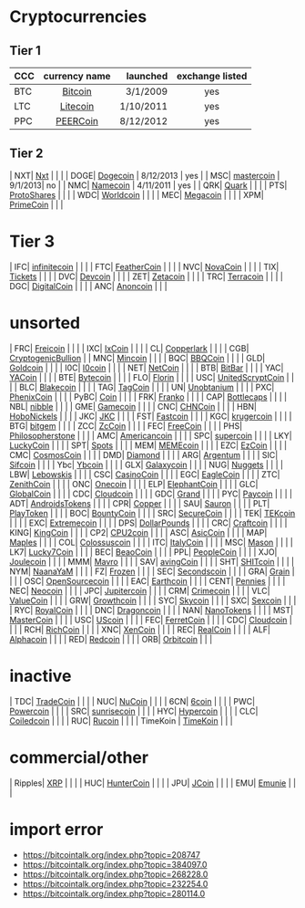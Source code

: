 # Cryptocurrencies

## Tier 1

| CCC        | currency name           | launched | exchange listed |
| ------------- |:-------------:| -----:|:-------------:|
| BTC| [Bitcoin](http://bitcoin.org/) | 3/1/2009 | yes |  
| LTC| [Litecoin](http://litecoin.org/) | 1/10/2011 | yes |
| PPC| [PEERCoin](https://bitcointalk.org/index.php?topic=101820.0) | 8/12/2012 | yes |

## Tier 2

| NXT| [Nxt](https://bitcointalk.org/index.php?topic=345619.0) | | | 
| DOGE| [Dogecoin](https://bitcointalk.org/index.php?topic=361813.0) | 8/12/2013 | yes |
| MSC| [mastercoin](https://bitcointalk.org/index.php?topic=265488.0) | 9/1/2013| no |
| NMC| [Namecoin](http://namecoin.info/) | 4/11/2011 | yes | 
| QRK| [Quark](https://bitcointalk.org/index.php?topic=260031.0) | | | 
| PTS| [ProtoShares](https://bitcointalk.org/index.php?topic=325261.0) | | | 
| WDC| [Worldcoin](https://bitcointalk.org/index.php?topic=204894.0) | | | 
| MEC| [Megacoin](https://bitcointalk.org/index.php?topic=218851.0) | | | 
| XPM| [PrimeCoin](https://bitcointalk.org/index.php?topic=251850.0) | | | 

# Tier 3

| IFC| [infinitecoin](https://bitcointalk.org/index.php?topic=225891.0) | | | 
| FTC| [FeatherCoin](https://bitcointalk.org/index.php?topic=178286.0) | | | 
| NVC| [NovaCoin](https://bitcointalk.org/index.php?topic=143221.0) | | | 
| TIX| [Tickets](https://bitcointalk.org/index.php?topic=297666.0) | | | 
| DVC| [Devcoin](https://bitcointalk.org/index.php?topic=34586.0) | | | 
| ZET| [Zetacoin](https://bitcointalk.org/index.php?topic=267545.0) | | | 
| TRC| [Terracoin](http://terracoin.org/) | | | 
| DGC| [DigitalCoin](https://bitcointalk.org/index.php?topic=209508.0) | | | 
| ANC| [Anoncoin](https://bitcointalk.org/index.php?topic=227287.0) | | | 

# unsorted

| FRC| [Freicoin](http://www.freicoin.org/) | | | 
| IXC| [IxCoin](https://bitcointalk.org/index.php?topic=36218.0) | | | 
| CL| [Copperlark](https://bitcointalk.org/index.php?topic=225891.0) | | | 
| CGB| [CryptogenicBullion](https://bitcointalk.org/index.php?topic=245086.0) | 
| MNC| [Mincoin](https://bitcointalk.org/index.php?topic=165397.0) | | | 
| BQC| [BBQCoin](https://bitcointalk.org/index.php?topic=93437.0) | | | 
| GLD| [Goldcoin](https://bitcointalk.org/index.php?topic=231834.0) | | | 
| I0C| [I0coin](https://bitcointalk.org/index.php?topic=36425.0) | | | 
| NET| [NetCoin](http://netcoinfoundation.org/) | | | 
| BTB| [BitBar](https://bitcointalk.org/index.php?topic=238608.0) | | | 
| YAC| [YACoin](https://bitcointalk.org/index.php?topic=196196.0) | | | 
| BTE| [Bytecoin](https://bitcointalk.org/index.php?topic=164569.0) | | | 
| FLO| [Florin](https://bitcointalk.org/index.php?topic=236742.0) | | | 
| USC| [UnitedScryptCoin](https://bitcointalk.org/index.php?topic=353688.0) | | | 
| BLC| [Blakecoin](https://bitcointalk.org/index.php?topic=306894.0) | | | 
| TAG| [TagCoin](https://bitcointalk.org/index.php?topic=317408.0) | | | 
| UN| [Unobtanium](https://bitcointalk.org/index.php?topic=313126.0) | | | 
| PXC| [PhenixCoin](https://bitcointalk.org/index.php?topic=211165.0) | | | 
| PyBC| [Coin](https://bitcointalk.org/index.php?topic=252152.0) | | | 
| FRK| [Franko](https://bitcointalk.org/index.php?topic=202417.0) | | | 
| CAP| [Bottlecaps](https://bitcointalk.org/index.php?topic=241445.0) | | | 
| NBL| [nibble](https://bitcointalk.org/index.php?topic=216637.0) | | | 
| GME| [Gamecoin](https://bitcointalk.org/index.php?topic=263600.0) | | | 
| CNC| [CHNCoin](https://bitcointalk.org/index.php?topic=192243.0) | | | 
| HBN| [HoboNickels](https://bitcointalk.org/index.php?topic=261550.0) | | | 
| JKC| [JKC](https://bitcointalk.org/index.php?topic=202454.0) | | | 
| FST| [Fastcoin](https://bitcointalk.org/index.php?topic=218852.0) | | | 
| KGC| [krugercoin](https://bitcointalk.org/index.php?topic=246803.0) | | | 
| BTG| [bitgem](https://bitcointalk.org/index.php?topic=207008.0) | | | 
| ZCC| [ZcCoin](https://bitcointalk.org/index.php?topic=268575.0) | | | 
| FEC| [FreeCoin](https://bitcointalk.org/index.php?topic=268883.0) | | | 
| PHS| [Philosopherstone](https://bitcointalk.org/index.php?topic=263744.0) | | | 
| AMC| [Americancoin](https://bitcointalk.org/index.php?topic=219165.0) | | | 
| SPC| [supercoin](https://bitcointalk.org/index.php?topic=206164.0) | | | 
| LKY| [LuckyCoin](https://bitcointalk.org/index.php?topic=214614.0) | | | 
| SPT| [Spots](https://bitcointalk.org/index.php?topic=259764.0) | | | 
| MEM| [MEMEcoin](https://bitcointalk.org/index.php?topic=217526.0) | | | 
| EZC| [EzCoin](https://bitcointalk.org/index.php?topic=219308.0) | | | 
| CMC| [CosmosCoin](https://bitcointalk.org/index.php?topic=245938.0) | | | 
| DMD| [Diamond](https://bitcointalk.org/index.php?topic=255806.0) | | | 
| ARG| [Argentum](https://bitcointalk.org/index.php?topic=231524.0) | | | 
| SIC| [Sifcoin](https://bitcointalk.org/index.php?topic=240894.0) | | | 
| Ybc| [Ybcoin](https://bitcointalk.org/index.php?topic=243046.0) | | | 
| GLX| [Galaxycoin](https://bitcointalk.org/index.php?topic=252127.0) | | | 
| NUG| [Nuggets](https://bitcointalk.org/index.php?topic=256460.0) | | | 
| LBW| [Lebowskis](https://bitcointalk.org/index.php?topic=260311.0) | | | 
| CSC| [CasinoCoin](https://bitcointalk.org/index.php?topic=258090.0) | | | 
| EGC| [EagleCoin](https://bitcointalk.org/index.php?topic=260484.0) | | | 
| ZTC| [ZenithCoin](https://bitcointalk.org/index.php?topic=219644.0) | | | 
| ONC| [Onecoin](https://bitcointalk.org/index.php?topic=200177.0) | | | 
| ELP| [ElephantCoin](https://bitcointalk.org/index.php?topic=256501.0) | | | 
| GLC| [GlobalCoin](https://bitcointalk.org/index.php?topic=243911.0) | | | 
| CDC| [Cloudcoin](https://bitcointalk.org/index.php?topic=256120.0) | | | 
| GDC| [Grand](https://bitcointalk.org/index.php?topic=255629.0) | | | 
| PYC| [Paycoin](https://bitcointalk.org/index.php?topic=268941.0) | | | 
| ADT| [AndroidsTokens](https://bitcointalk.org/index.php?topic=276884.0) | | | 
| CPR| [Copper](https://bitcointalk.org/index.php?topic=271919.0) | | | 
| SAU| [Sauron](https://bitcointalk.org/index.php?topic=273198.0) | | | 
| PLT| [PlayToken](https://bitcointalk.org/index.php?topic=266521.0) | | | 
| BOC| [BountyCoin](https://bitcointalk.org/index.php?topic=271729.0) | | | 
| SRC| [SecureCoin](https://bitcointalk.org/index.php?topic=270852.0) | | | 
| TEK| [TEKcoin](https://bitcointalk.org/index.php?topic=289490.0) | | | 
| EXC| [Extremecoin](https://bitcointalk.org/index.php?topic=276609.0) | | | 
| DPS| [DollarPounds](https://bitcointalk.org/index.php?topic=274194.0) | | | 
| CRC| [Craftcoin](https://bitcointalk.org/index.php?topic=250343.0) | | | 
| KING| [KingCoin](https://bitcointalk.org/index.php?topic=278834.0) | | | 
| CP2| [CPU2coin](https://bitcointalk.org/index.php?topic=278382.0) | | | 
| ASC| [AsicCoin](https://bitcointalk.org/index.php?topic=292501.0) | | | 
| MAP| [Maples](https://bitcointalk.org/index.php?topic=288690.0) | | | 
| COL| [Colossuscoin](https://bitcointalk.org/index.php?topic=279601.0) | | | 
| ITC| [ItalyCoin](https://bitcointalk.org/index.php?topic=296775.0) | | | 
| MSC| [Mason](https://bitcointalk.org/index.php?topic=296277.0) | | | 
| LK7| [Lucky7Coin](https://bitcointalk.org/index.php?topic=295157.0) | | | 
| BEC| [BeaoCoin](https://bitcointalk.org/index.php?topic=300523.0) | | | 
| PPL| [PeopleCoin](https://bitcointalk.org/index.php?topic=295980.0) | | | 
| XJO| [Joulecoin](https://bitcointalk.org/index.php?topic=299308.0) | | | 
| MMM| [Mavro](https://bitcointalk.org/index.php?topic=300426.0) | | | 
| SAV| [avingCoin](https://bitcointalk.org/index.php?topic=285621.0) | | | 
| SHT| [SHITcoin](https://bitcointalk.org/index.php?topic=307419.0) | | | 
| NYM| [NaanaYaM](https://bitcointalk.org/index.php?topic=325902.0) | | | 
| FZ| [Frozen](https://bitcointalk.org/index.php?topic=366762.0) | | | 
| SEC| [Secondscoin](https://bitcointalk.org/index.php?topic=381587.0) | | | 
| GRA| [Grain](https://bitcointalk.org/index.php?topic=361503.0) | | | 
| OSC| [OpenSourcecoin](https://bitcointalk.org/index.php?topic=268705.0) | | | 
| EAC| [Earthcoin](https://bitcointalk.org/index.php?topic=379236.0) | | | 
| CENT| [Pennies](https://bitcointalk.org/index.php?topic=269145.0) | | | 
| NEC| [Neocoin](https://bitcointalk.org/index.php?topic=262973.0) | | | 
| JPC| [Jupitercoin](https://bitcointalk.org/index.php?topic=257528.0) | | | 
| CRM| [Crimecoin](https://bitcointalk.org/index.php?topic=266387.0) | | | 
| VLC| [ValueCoin](https://bitcointalk.org/index.php?topic=239666.0) | | | 
| GRW| [Growthcoin](https://bitcointalk.org/index.php?topic=267019.0) | | | 
| SYC| [Skycoin](https://bitcointalk.org/index.php?topic=219550.0) | | | 
| SXC| [Sexcoin](https://bitcointalk.org/index.php?topic=218158.0) | | | 
| RYC| [RoyalCoin](https://bitcointalk.org/index.php?topic=199839.0) | | | 
| DNC| [Dragoncoin](https://bitcointalk.org/index.php?topic=216653.0) | | | 
| NAN| [NanoTokens](https://bitcointalk.org/index.php?topic=242491.0) | | | 
| MST| [MasterCoin](https://bitcointalk.org/index.php?topic=242406.0) | | | 
| USC| [UScoin](https://bitcointalk.org/index.php?topic=215465.0) | | | 
| FEC| [FerretCoin](https://bitcointalk.org/index.php?topic=247208.0) | | | 
| CDC| [Cloudcoin](https://bitcointalk.org/index.php?topic=256120.0) | | | 
| RCH| [RichCoin](https://bitcointalk.org/index.php?topic=239251.0) | | | 
| XNC| [XenCoin](https://bitcointalk.org/index.php?topic=237998.0) | | | 
| REC| [RealCoin](https://bitcointalk.org/index.php?topic=227149.0) | | | 
| ALF| [Alphacoin](https://bitcointalk.org/index.php?topic=230868.0) | | | 
| RED| [Redcoin](https://bitcointalk.org/index.php?topic=246693.0) | | | 
| ORB| [Orbitcoin](https://bitcointalk.org/index.php?topic=265555.0) | | | 

# inactive

| TDC| [TradeCoin](https://bitcointalk.org/index.php?topic=242857.0) | | | 
| NUC| [NuCoin](https://bitcointalk.org/index.php?topic=241128.0) | | | 
| 6CN| [6coin](https://bitcointalk.org/index.php?topic=239201.0) | | | 
| PWC| [Powercoin](https://bitcointalk.org/index.php?topic=203505.0) | | | 
| SRC| [sunrisecoin](https://bitcointalk.org/index.php?topic=206017.0) | | | 
| HYC| [Hypercoin](https://bitcointalk.org/index.php?topic=218737.0) | | | 
| CLC| [Coiledcoin](https://bitcointalk.org/index.php?topic=56675.0) | | | 
| RUC| [Rucoin](https://bitcointalk.org/index.php?topic=48582.0) | | | 
| TimeKoin | [TimeKoin](https://bitcointalk.org/index.php?topic=88467.0) | | | 

# commercial/other

| Ripples| [XRP](http://ripple.com) | | | 
| HUC| [HunterCoin](https://bitcointalk.org/index.php?topic=300538.0) | | | 
| JPU| [JCoin](https://bitcointalk.org/index.php?topic=264556.0) | | | 
| EMU| [Emunie](https://bitcointalk.org/index.php?topic=246463.0) | | | 

# import error

* https://bitcointalk.org/index.php?topic=208747
* https://bitcointalk.org/index.php?topic=384097.0
* https://bitcointalk.org/index.php?topic=268228.0
* https://bitcointalk.org/index.php?topic=232254.0
* https://bitcointalk.org/index.php?topic=280114.0
